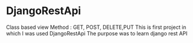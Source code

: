 # DjangoRestApi
Class based view 
Method : GET, POST, DELETE,PUT 
This is first project in which I was used DjangoRestApi
The purpose was to learn django rest API 
